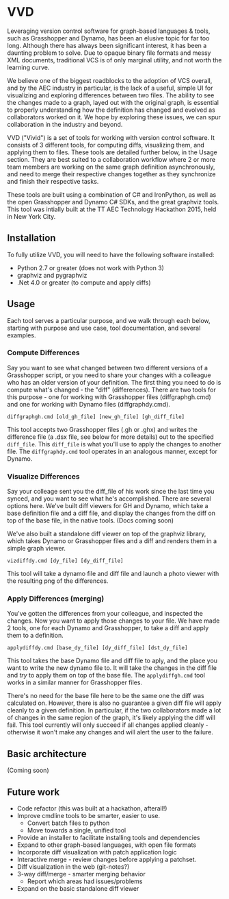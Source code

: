 # VVD

Leveraging version control software for graph-based languages & tools, such as Grasshopper and Dynamo, has been an elusive topic for far too long. Although there has always been significant interest, it has been a daunting problem to solve. Due to opaque binary file formats and messy XML documents, traditional VCS is of only marginal utility, and not worth the learning curve. 

We believe one of the biggest roadblocks to the adoption of VCS overall, and by the AEC industry in particular, is the lack of a useful, simple UI for visualizing and exploring differences between two files. The ability to see the changes made to a graph, layed out with the original graph, is essential to properly understanding how the definition has changed and evolved as collaborators worked on it. We hope by exploring these issues, we can spur collaboration in the industry and beyond.

VVD ("Vivid") is a set of tools for working with version control software. It consists of 3 different tools, for computing diffs, visualizing them, and applying them to files. These tools are detailed further below, in the Usage section. They are best suited to a collaboration workflow where 2 or more team members are working on the same graph definition asynchronously, and need to merge their respective changes together as they synchronize and finish their respective tasks. 

These tools are built using a combination of C# and IronPython, as well as the open Grasshopper and Dynamo C# SDKs, and the great graphviz tools. This tool was intially built at the TT AEC Technology Hackathon 2015, held in New York City.

## Installation

To fully utilize VVD, you will need to have the following software installed:
* Python 2.7 or greater (does not work with Python 3)
* graphviz and pygraphviz
* .Net 4.0 or greater (to compute and apply diffs)

## Usage

Each tool serves a particular purpose, and we walk through each below, starting with purpose and use case, tool documentation, and several examples.

### Compute Differences
Say you want to see what changed between two different versions of a Grasshopper script, or you need to share your changes with a colleague who has an older version of your definition. The first thing you need to do is compute what's changed - the "diff" (differences). There are two tools for this purpose - one for working with Grasshopper files (diffgraphgh.cmd) and one for working with Dynamo files (diffgraphdy.cmd).

`diffgraphgh.cmd [old_gh_file] [new_gh_file] [gh_diff_file]`

This tool accepts two Grasshopper files (.gh or .ghx) and writes the difference file (a .dsx file, see below for more details) out to the specified `diff_file`. This `diff_file` is what you'll use to apply the changes to another file. The `diffgraphdy.cmd` tool operates in an analogous manner, except for Dynamo.

### Visualize Differences
Say your colleage sent you the diff_file of his work since the last time you synced, and you want to see what he's accomplished. There are several options here. We've built diff viewers for GH and Dynamo, which take a base definition file and a diff file, and display the changes from the diff on top of the base file, in the native tools. (Docs coming soon)

We've also built a standalone diff viewer on top of the graphviz library, which takes Dynamo or Grasshopper files and a diff and renders them in a simple graph viewer.

`vizdiffdy.cmd [dy_file] [dy_diff_file]`

This tool will take a dynamo file and diff file and launch a photo viewer with the resulting png of the differences.

### Apply Differences (merging)
You've gotten the differences from your colleague, and inspected the changes. Now you want to apply those changes to your file. We have made 2 tools, one for each Dynamo and Grasshopper, to take a diff and apply them to a definition.

`applydiffdy.cmd [base_dy_file] [dy_diff_file] [dst_dy_file]`

This tool takes the base Dynamo file and diff file to aply, and the place you want to write the new dynamo file to. It will take the changes in the diff file and *try* to apply them on top of the base file. The `applydiffgh.cmd` tool works in a similar manner for Grasshopper files.

There's no need for the base file here to be the same one the diff was calculated on. However, there is also no guarantee a given diff file will apply cleanly to a given definition. In particular, if the two collaborators made a lot of changes in the same region of the graph, it's likely applying the diff will fail. This tool currently will only succeed if all changes applied cleanly - otherwise it won't make any changes and will alert the user to the failure.

## Basic architecture

(Coming soon)

## Future work
* Code refactor (this was built at a hackathon, afterall!)
* Improve cmdline tools to be smarter, easier to use. 
  - Convert batch files to python
  - Move towards a single, unified tool
* Provide an installer to facilitate installing tools and dependencies
* Expand to other graph-based languages, with open file formats
* Incorporate diff visualization with patch application logic
* Interactive merge - review changes before applying a patchset.
* Diff visualization in the web (git-notes?)
* 3-way diff/merge - smarter merging behavior
  - Report which areas had issues/problems
* Expand on the basic standalone diff viewer
